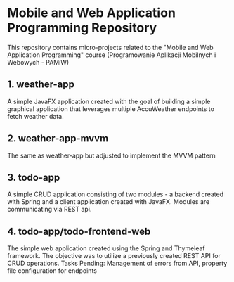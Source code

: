 # Mobile and Web Application Programming Repository
This repository contains micro-projects related to the "Mobile and Web Application Programming" course (Programowanie Aplikacji Mobilnych i Webowych - PAMiW)

## 1. weather-app
A simple JavaFX application created with the goal of building a simple graphical application that leverages multiple AccuWeather endpoints to fetch weather data.

## 2. weather-app-mvvm
The same as weather-app but adjusted to implement the MVVM pattern

## 3. todo-app
A simple CRUD application consisting of two modules - a backend created with Spring and a client application created with JavaFX.
Modules are communicating via REST api.

## 4. todo-app/todo-frontend-web
The simple web application created using the Spring and Thymeleaf framework. The objective was to utilize a previously created REST API for CRUD operations. 
Tasks Pending: Management of errors from API, property file configuration for endpoints